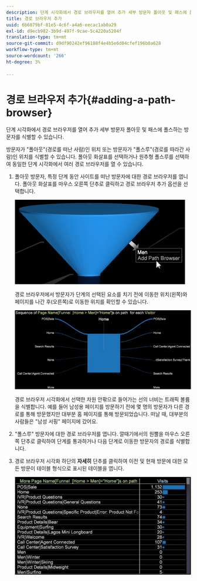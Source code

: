 ```yaml
---
description: 단계 시각화에서 경로 브라우저를 열어 추가 세부 방문자 폴아웃 및 패스에 폴스하는 방문자를 식별할 수 있습니다.
title: 경로 브라우저 추가
uuid: 6b6879bf-81e5-4c6f-a4a6-eecac1ab0a29
exl-id: d9ecb982-3b9d-497f-9cae-5c4220a5204f
translation-type: tm+mt
source-git-commit: d9df90242ef96188f4e4b5e6d04cfef196b0a628
workflow-type: tm+mt
source-wordcount: '266'
ht-degree: 3%

---
```


# 경로 브라우저 추가{#adding-a-path-browser}

단계 시각화에서 경로 브라우저를 열어 추가 세부 방문자 폴아웃 및 패스에 폴스하는 방문자를 식별할 수 있습니다.

<!-- <a id="section_874AAAA89CB440EA9EABC514E987B613"></a> -->

방문자가 &quot;폴아웃&quot;(경로를 떠난 사람)인 위치 또는 방문자가 &quot;폴스루&quot;(경로를 따라간 사람)인 위치를 식별할 수 있습니다. 폴아웃 화살표를 선택하거나 원추형 폴스루를 선택하여 동일한 단계 시각화에서 여러 경로 브라우저를 열 수 있습니다.

1. 폴아웃 방문자, 특정 단계 동안 사이트를 떠난 방문자에 대한 경로 브라우저를 엽니다. 폴아웃 화살표를 마우스 오른쪽 단추로 클릭하고 경로 브라우저 추가 옵션을 선택합니다.

   ![](assets/funnel_path_browser_1.png)

   경로 브라우저에서 방문자가 단계의 선택된 요소를 치기 전에 이동한 위치(왼쪽)와 페이지를 나간 후(오른쪽)로 이동한 위치를 확인할 수 있습니다.

   ![](assets/funnel_path_browser_2.png)

   경로 브라우저 시각화에서 선택한 차원 안팎으로 들어가는 선의 너비는 트래픽 볼륨을 식별합니다. 예를 들어 남성용 페이지를 방문하기 전에 몇 명의 방문자가 다른 경로를 통해 방문했지만 대부분 홈 페이지를 통해 방문되었습니다. 떠날 때, 대부분의 사람들은 &quot;남성 서핑&quot; 페이지에 갔어요.

1. &quot;폴스루&quot; 방문자에 대한 경로 브라우저를 엽니다. 깔때기에서의 원뿔을 마우스 오른쪽 단추로 클릭하여 단계를 통과하거나 다음 단계로 이동한 방문자의 경로를 식별합니다.
1. 경로 브라우저 시각화 하단의 **자세히** 단추를 클릭하여 이전 및 현재 방문에 대한 모든 방문이 테이블 형식으로 표시된 테이블을 엽니다.

   ![](assets/path_browser_more.png)
